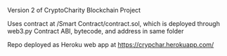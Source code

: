 Version 2 of CryptoCharity Blockchain Project

Uses contract at /Smart Contract/contract.sol, which is deployed through web3.py
Contract ABI, bytecode, and address in same folder

Repo deployed as Heroku web app at https://crypchar.herokuapp.com/
